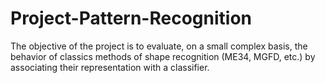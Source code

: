 # Project-Pattern-Recognition
 The objective of the project is to evaluate, on a small complex basis, the behavior of classics methods of shape recognition (ME34, MGFD, etc.) by associating their representation with a classifier.
